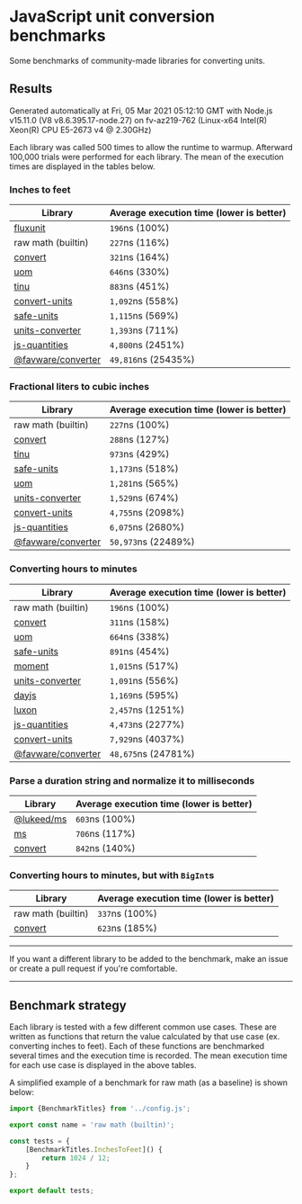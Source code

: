 # JavaScript unit conversion benchmarks

Some benchmarks of community-made libraries for converting units.

## Results

<!-- beginblock(results) -->

Generated automatically at Fri, 05 Mar 2021 05:12:10 GMT with Node.js v15.11.0 (V8 v8.6.395.17-node.27) on fv-az219-762 (Linux-x64 Intel(R) Xeon(R) CPU E5-2673 v4 @ 2.30GHz)

Each library was called 500 times to allow the runtime to warmup.
Afterward 100,000 trials were performed for each library.
The mean of the execution times are displayed in the tables below.

### Inches to feet

| Library                                                            | Average execution time (lower is better) |
| ------------------------------------------------------------------ | ---------------------------------------- |
| [fluxunit](https://npmjs.com/package/fluxunit)                     | `196`ns (100%)                           |
| raw math (builtin)                                                 | `227`ns (116%)                           |
| [convert](https://npmjs.com/package/convert)                       | `321`ns (164%)                           |
| [uom](https://npmjs.com/package/uom)                               | `646`ns (330%)                           |
| [tinu](https://npmjs.com/package/tinu)                             | `883`ns (451%)                           |
| [convert-units](https://npmjs.com/package/convert-units)           | `1,092`ns (558%)                         |
| [safe-units](https://npmjs.com/package/safe-units)                 | `1,115`ns (569%)                         |
| [units-converter](https://npmjs.com/package/units-converter)       | `1,393`ns (711%)                         |
| [js-quantities](https://npmjs.com/package/js-quantities)           | `4,800`ns (2451%)                        |
| [@favware/converter](https://npmjs.com/package/@favware/converter) | `49,816`ns (25435%)                      |

### Fractional liters to cubic inches

| Library                                                            | Average execution time (lower is better) |
| ------------------------------------------------------------------ | ---------------------------------------- |
| raw math (builtin)                                                 | `227`ns (100%)                           |
| [convert](https://npmjs.com/package/convert)                       | `288`ns (127%)                           |
| [tinu](https://npmjs.com/package/tinu)                             | `973`ns (429%)                           |
| [safe-units](https://npmjs.com/package/safe-units)                 | `1,173`ns (518%)                         |
| [uom](https://npmjs.com/package/uom)                               | `1,281`ns (565%)                         |
| [units-converter](https://npmjs.com/package/units-converter)       | `1,529`ns (674%)                         |
| [convert-units](https://npmjs.com/package/convert-units)           | `4,755`ns (2098%)                        |
| [js-quantities](https://npmjs.com/package/js-quantities)           | `6,075`ns (2680%)                        |
| [@favware/converter](https://npmjs.com/package/@favware/converter) | `50,973`ns (22489%)                      |

### Converting hours to minutes

| Library                                                            | Average execution time (lower is better) |
| ------------------------------------------------------------------ | ---------------------------------------- |
| raw math (builtin)                                                 | `196`ns (100%)                           |
| [convert](https://npmjs.com/package/convert)                       | `311`ns (158%)                           |
| [uom](https://npmjs.com/package/uom)                               | `664`ns (338%)                           |
| [safe-units](https://npmjs.com/package/safe-units)                 | `891`ns (454%)                           |
| [moment](https://npmjs.com/package/moment)                         | `1,015`ns (517%)                         |
| [units-converter](https://npmjs.com/package/units-converter)       | `1,091`ns (556%)                         |
| [dayjs](https://npmjs.com/package/dayjs)                           | `1,169`ns (595%)                         |
| [luxon](https://npmjs.com/package/luxon)                           | `2,457`ns (1251%)                        |
| [js-quantities](https://npmjs.com/package/js-quantities)           | `4,473`ns (2277%)                        |
| [convert-units](https://npmjs.com/package/convert-units)           | `7,929`ns (4037%)                        |
| [@favware/converter](https://npmjs.com/package/@favware/converter) | `48,675`ns (24781%)                      |

### Parse a duration string and normalize it to milliseconds

| Library                                            | Average execution time (lower is better) |
| -------------------------------------------------- | ---------------------------------------- |
| [@lukeed/ms](https://npmjs.com/package/@lukeed/ms) | `603`ns (100%)                           |
| [ms](https://npmjs.com/package/ms)                 | `706`ns (117%)                           |
| [convert](https://npmjs.com/package/convert)       | `842`ns (140%)                           |

### Converting hours to minutes, but with `BigInt`s

| Library                                      | Average execution time (lower is better) |
| -------------------------------------------- | ---------------------------------------- |
| raw math (builtin)                           | `337`ns (100%)                           |
| [convert](https://npmjs.com/package/convert) | `623`ns (185%)                           |

<!-- endblock(results) -->

---

If you want a different library to be added to the benchmark, make an issue or create a pull request if you're comfortable.

---

## Benchmark strategy

Each library is tested with a few different common use cases.
These are written as functions that return the value calculated by that use case (ex. converting inches to feet).
Each of these functions are benchmarked several times and the execution time is recorded.
The mean execution time for each use case is displayed in the above tables.

A simplified example of a benchmark for raw math (as a baseline) is shown below:

```js
import {BenchmarkTitles} from '../config.js';

export const name = 'raw math (builtin)';

const tests = {
	[BenchmarkTitles.InchesToFeet]() {
		return 1024 / 12;
	}
};

export default tests;
```
